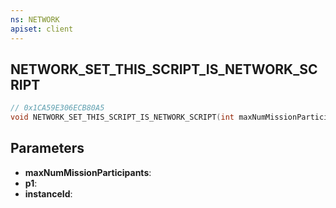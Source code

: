 ```yaml
---
ns: NETWORK
apiset: client
---
```

## NETWORK_SET_THIS_SCRIPT_IS_NETWORK_SCRIPT

```c
// 0x1CA59E306ECB80A5
void NETWORK_SET_THIS_SCRIPT_IS_NETWORK_SCRIPT(int maxNumMissionParticipants,BOOL p1,int instanceId);
```


## Parameters
* **maxNumMissionParticipants**:
* **p1**:
* **instanceId**:



